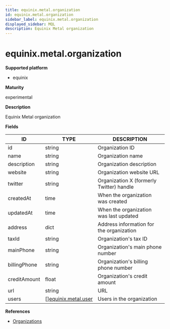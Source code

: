 ```yaml
---
title: equinix.metal.organization
id: equinix.metal.organization
sidebar_label: equinix.metal.organization
displayed_sidebar: MQL
description: Equinix Metal organization
---
```


# equinix.metal.organization

**Supported platform**

- equinix

**Maturity**

experimental

**Description**

Equinix Metal organization

**Fields**

| ID           | TYPE                                                  | DESCRIPTION                              |
| ------------ | ----------------------------------------------------- | ---------------------------------------- |
| id           | string                                                | Organization ID                          |
| name         | string                                                | Organization name                        |
| description  | string                                                | Organization description                 |
| website      | string                                                | Organization website URL                 |
| twitter      | string                                                | Organization X (formerly Twitter) handle |
| createdAt    | time                                                  | When the organization was created        |
| updatedAt    | time                                                  | When the organization was last updated   |
| address      | dict                                                  | Address information for the organization |
| taxId        | string                                                | Organization's tax ID                    |
| mainPhone    | string                                                | Organization's main phone number         |
| billingPhone | string                                                | Organization's billing phone number      |
| creditAmount | float                                                 | Organization's credit amount             |
| url          | string                                                | URL                                      |
| users        | &#91;&#93;[equinix.metal.user](equinix.metal.user.md) | Users in the organization                |

**References**

- [Organizations](https://deploy.equinix.com/developers/docs/metal/accounts/organizations/)
